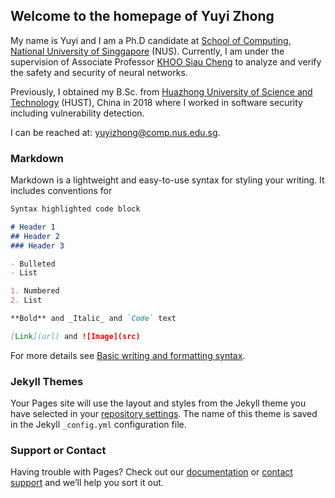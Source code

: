## Welcome to the homepage of Yuyi Zhong

My name is Yuyi and I am a Ph.D candidate at [School of Computing, National University of Singgapore](https://www.comp.nus.edu.sg/) (NUS). Currently, I am under the supervision of Associate Professor [KHOO Siau Cheng](https://www.comp.nus.edu.sg/cs/people/khoosc/) to analyze and verify the safety and security of neural networks.

Previously, I obtained my B.Sc. from [Huazhong University of Science and Technology](https://www.hust.edu.cn/) (HUST), China in 2018 where I worked in software security including vulnerability detection.

I can be reached at: yuyizhong@comp.nus.edu.sg.

### Markdown

Markdown is a lightweight and easy-to-use syntax for styling your writing. It includes conventions for

```markdown
Syntax highlighted code block

# Header 1
## Header 2
### Header 3

- Bulleted
- List

1. Numbered
2. List

**Bold** and _Italic_ and `Code` text

[Link](url) and ![Image](src)
```

For more details see [Basic writing and formatting syntax](https://docs.github.com/en/github/writing-on-github/getting-started-with-writing-and-formatting-on-github/basic-writing-and-formatting-syntax).

### Jekyll Themes

Your Pages site will use the layout and styles from the Jekyll theme you have selected in your [repository settings](https://github.com/JacksonZyy/yuyizhong.github.io/settings/pages). The name of this theme is saved in the Jekyll `_config.yml` configuration file.

### Support or Contact

Having trouble with Pages? Check out our [documentation](https://docs.github.com/categories/github-pages-basics/) or [contact support](https://support.github.com/contact) and we’ll help you sort it out.
